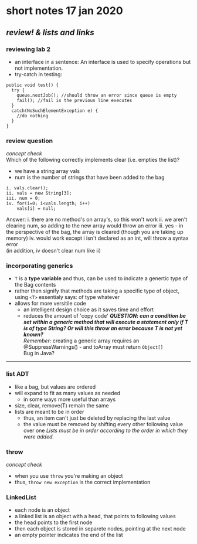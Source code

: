 # short notes 17 jan 2020
## _review! & lists and links_

### reviewing lab 2
- an interface in a sentence: An interface is used to specify operations but not implementation.
- try-catch in testing:
```
public void test() {
  try {
    queue.nextJob(); //should throw an error since queue is empty
    fail(); //fail is the previous line executes
  }
  catch(NoSuchElementException e) {
    //do nothing
  }
}
```

### review question
_concept check_   
Which of the following correctly implements clear (i.e. empties the list)?
- we have a string array vals
- num is the number of strings that have been added to the bag

```
i. vals.clear();
ii. vals = new String[3];
iii. num = 0;
iv. for(i=0; i<vals.length; i++)
	vals[i] = null;
```
Answer:
i. there are no method's on array's, so this won't work
ii. we aren't clearing num, so adding to the new array would throw an error
iii. yes - in the perspective of the bag, the array is cleared (though you are taking up memory)
iv. would work except i isn't declared as an int, will throw a syntax error   
	(in addition, iv doesn't clear num like ii)

### incorporating **generics**
- `T` is a **type variable** and thus, can be used to indicate a genertic type of the Bag contents
- rather then signify that methods are taking a specific type of object, using `<T>` essentialy says:
 of type whatever
- allows for more versitile code
	- an intelligent design choice as it saves time and effort
	- reduces the amount of 'copy code'
***QUESTION: can a condition be set within a generic method that will execute a statement only if T is of type String?
 Or will this throw an error because T is not yet known?***   
_Remember:_ creating a generic array requires an @SuppressWarnings() -
 and toArray must return `Object[]`   
Bug in Java?

---

### list ADT
- like a bag, but values are ordered
- will expand to fit as many values as needed
	- in some ways more useful than arrays
- size, clear, remove(T) remain the same 
- lists are meant to be in order
	- thus, an item can't just be deleted by replacing the last value
	- the value must be removed by shifting every other following value over one
_Lists must be in order according to the order in which they were added._

### throw
_concept check_
- when you use `throw` you're making an object
- thus, `throw new exception` is the correct implementation

### LinkedList
- each node is an object
- a linked list is an object with a head, that points to following values
- the head points to the first node
- then each object is stored in separete nodes, pointing at the next node
- an empty pointer indicates the end of the list
